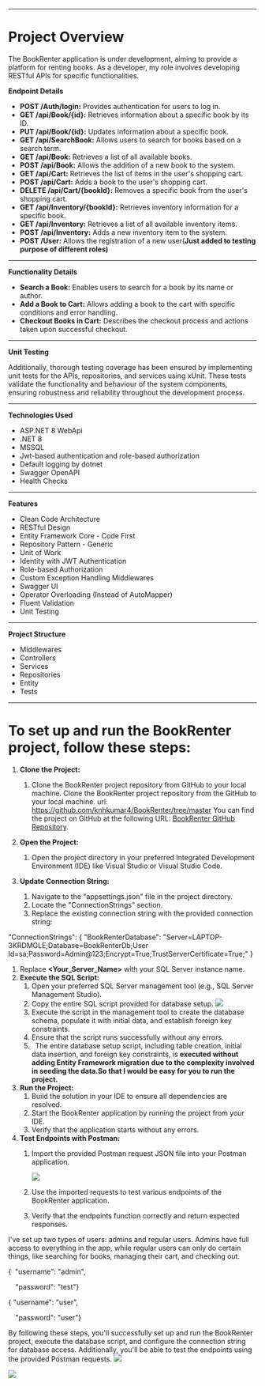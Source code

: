 


-----
# Project Overview
The BookRenter application is under development, aiming to provide a platform for renting books. As a developer, my role involves developing RESTful APIs for specific functionalities.

**Endpoint Details**

- **POST /Auth/login:** Provides authentication for users to log in.
- **GET /api/Book/{id}:** Retrieves information about a specific book by its ID.
- **PUT /api/Book/{id}:** Updates information about a specific book.
- **GET /api/SearchBook:** Allows users to search for books based on a search term.
- **GET /api/Book:** Retrieves a list of all available books.
- **POST /api/Book:** Allows the addition of a new book to the system.
- **GET /api/Cart:** Retrieves the list of items in the user's shopping cart.
- **POST /api/Cart:** Adds a book to the user's shopping cart.
- **DELETE /api/Cart/{bookId}:** Removes a specific book from the user's shopping cart.
- **GET /api/Inventory/{bookId}:** Retrieves inventory information for a specific book.
- **GET /api/Inventory:** Retrieves a list of all available inventory items.
- **POST /api/Inventory:** Adds a new inventory item to the system.
- **POST /User:** Allows the registration of a new user(**Just added to testing purpose of different roles)**
-----
**Functionality Details**

- **Search a Book:** Enables users to search for a book by its name or author.
- **Add a Book to Cart:** Allows adding a book to the cart with specific conditions and error handling.
- **Checkout Books in Cart:** Describes the checkout process and actions taken upon successful checkout.
-----
**Unit Testing**

Additionally, thorough testing coverage has been ensured by implementing unit tests for the APIs, repositories, and services using xUnit. These tests validate the functionality and behaviour of the system components, ensuring robustness and reliability throughout the development process.

-----
**Technologies Used**

- ASP.NET 8 WebApi
- .NET 8
- MSSQL
- Jwt-based authentication and role-based authorization
- Default logging by dotnet
- Swagger OpenAPI
- Health Checks
-----
**Features**

- Clean Code Architecture
- RESTful Design
- Entity Framework Core - Code First
- Repository Pattern - Generic
- Unit of Work
- Identity with JWT Authentication
- Role-based Authorization
- Custom Exception Handling Middlewares
- Swagger UI
- Operator Overloading (Instead of AutoMapper)
- Fluent Validation
- Unit Testing
-----
**Project Structure**

- Middlewares
- Controllers
- Services
- Repositories
- Entity
- Tests
-----
# To set up and run the BookRenter project, follow these steps:
1. **Clone the Project:**
   1. Clone the BookRenter project repository from GitHub to your local machine.
      Clone the BookRenter project repository from the GitHub to your local machine.
      url: <https://github.com/knhkumar4/BookRenter/tree/master>
      You can find the project on GitHub at the following URL: [BookRenter GitHub Repository](https://github.com/knhkumar4/BookRenter/tree/master).  

1. **Open the Project:**
   1. Open the project directory in your preferred Integrated Development Environment (IDE) like Visual Studio or Visual Studio Code.
1. **Update Connection String:**
   1. Navigate to the "appsettings.json" file in the project directory.
   1. Locate the "ConnectionStrings" section.
   1. Replace the existing connection string with the provided connection string:

"ConnectionStrings": { "BookRenterDatabase": "Server=LAPTOP-3KRDMGLE;Database=BookRenterDb;User Id=sa;Password=Admin@123;Encrypt=True;TrustServerCertificate=True;" } 

1. Replace **<Your\_Server\_Name>** with your SQL Server instance name.
1. **Execute the SQL Script:**
   1. Open your preferred SQL Server management tool (e.g., SQL Server Management Studio).
   1. Copy the entire SQL script provided for database setup.
      ![](Aspose.Words.d6e9561d-c358-44b8-ac68-7655b234e1de.001.png)
   1. Execute the script in the management tool to create the database schema, populate it with initial data, and establish foreign key constraints.
   1. Ensure that the script runs successfully without any errors.
   1. ` `The entire database setup script, including table creation, initial data insertion, and foreign key constraints, is **executed without adding Entity Framework migration due to the complexity involved in seeding the data.So that I would be easy for you to run the project.**
1. **Run the Project:**
   1. Build the solution in your IDE to ensure all dependencies are resolved.
   1. Start the BookRenter application by running the project from your IDE.
   1. Verify that the application starts without any errors.
1. **Test Endpoints with Postman:**
   1. Import the provided Postman request JSON file into your Postman application.

      ![](Aspose.Words.d6e9561d-c358-44b8-ac68-7655b234e1de.002.png)

   1. Use the imported requests to test various endpoints of the BookRenter application.
   1. Verify that the endpoints function correctly and return expected responses.

I've set up two types of users: admins and regular users. Admins have full access to everything in the app, while regular users can only do certain things, like searching for books, managing their cart, and checking out. 


{  "username": "admin",

`  `"password": "test"}

{  "username": "user",

`  `"password": "user"}



By following these steps, you'll successfully set up and run the BookRenter project, execute the database script, and configure the connection string for database access. Additionally, you'll be able to test the endpoints using the provided Postman requests.
![](Aspose.Words.d6e9561d-c358-44b8-ac68-7655b234e1de.003.png)

![](Aspose.Words.d6e9561d-c358-44b8-ac68-7655b234e1de.004.png)


